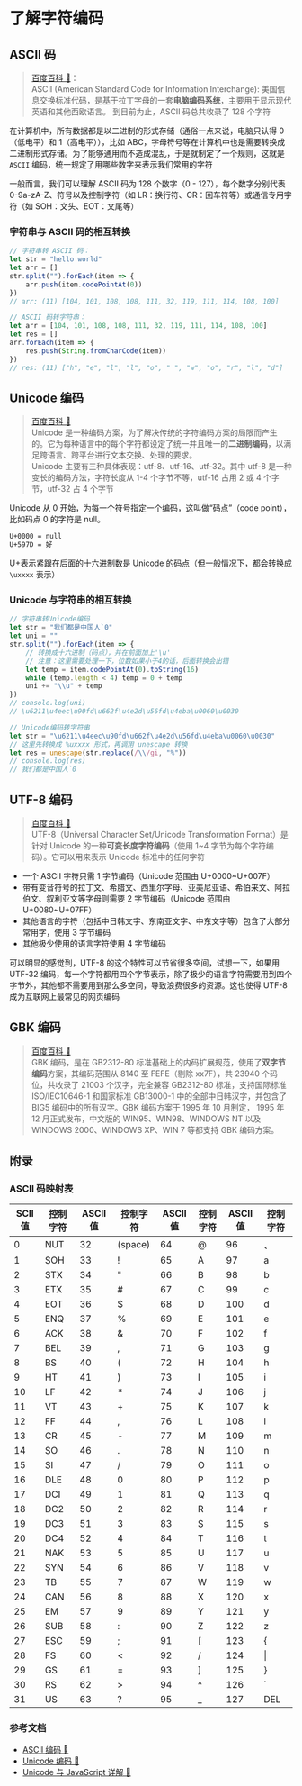 # 了解字符编码

## ASCII 码

> [百度百科 🚀](https://baike.baidu.com/item/ASCII/309296)：  
> ASCII (American Standard Code for Information Interchange): 美国信息交换标准代码，是基于拉丁字母的一套**电脑编码系统**，主要用于显示现代英语和其他西欧语言。
> 到目前为止，ASCII 码总共收录了 128 个字符

<!-- ASCII 码使用八位二进制数组合来表示 128 个数字，首位为 0（在标准 ASCII 码中用于奇偶校验），其余七位用于表示 128 个字符。但 **为什么用二进制数组合** 表示 ASCII 码呢？ -->

在计算机中，所有数据都是以二进制的形式存储（通俗一点来说，电脑只认得 0（低电平）和 1（高电平）），比如 ABC，字母符号等在计算机中也是需要转换成二进制形式存储。为了能够通用而不造成混乱，于是就制定了一个规则，这就是 `ASCII` 编码，统一规定了用哪些数字来表示我们常用的字符

一般而言，我们可以理解 ASCII 码为 128 个数字（0 - 127），每个数字分别代表 0-9a-zA-Z、符号以及控制字符（如 LR：换行符、CR：回车符等）或通信专用字符（如 SOH：文头、EOT：文尾等）

### 字符串与 ASCII 码的相互转换

```javascript
// 字符串转 ASCII 码：
let str = "hello world"
let arr = []
str.split("").forEach(item => {
	arr.push(item.codePointAt(0))
})
// arr: (11) [104, 101, 108, 108, 111, 32, 119, 111, 114, 108, 100]

// ASCII 码转字符串：
let arr = [104, 101, 108, 108, 111, 32, 119, 111, 114, 108, 100]
let res = []
arr.forEach(item => {
	res.push(String.fromCharCode(item))
})
// res: (11) ["h", "e", "l", "l", "o", " ", "w", "o", "r", "l", "d"]
```

## Unicode 编码

> [百度百科 🚀](https://baike.baidu.com/item/Unicode%E7%A0%81/7704811?fr=aladdin)  
> Unicode 是一种编码方案，为了解决传统的字符编码方案的局限而产生的。它为每种语言中的每个字符都设定了统一并且唯一的**二进制编码**，以满足跨语言、跨平台进行文本交换、处理的要求。  
> Unicode 主要有三种具体表现：utf-8、utf-16、utf-32。其中 utf-8 是一种变长的编码方法，字符长度从 1-4 个字节不等，utf-16 占用 2 或 4 个字节，utf-32 占 4 个字节

Unicode 从 0 开始，为每一个符号指定一个编码，这叫做“码点”（code point），比如码点 0 的字符是 null。

```markdown
U+0000 = null
U+597D = 好
```

U+表示紧跟在后面的十六进制数是 Unicode 的码点（但一般情况下，都会转换成 `\uxxxx` 表示）

### Unicode 与字符串的相互转换

```javascript
// 字符串转Unicode编码
let str = "我们都是中国人`0"
let uni = ""
str.split("").forEach(item => {
	// 转换成十六进制（码点），并在前面加上'\u'
	// 注意：这里需要处理一下，位数如果小于4的话，后面转换会出错
	let temp = item.codePointAt(0).toString(16)
	while (temp.length < 4) temp = 0 + temp
	uni += "\\u" + temp
})
// console.log(uni)
// \u6211\u4eec\u90fd\u662f\u4e2d\u56fd\u4eba\u0060\u0030

// Unicode编码转字符串
let str = "\u6211\u4eec\u90fd\u662f\u4e2d\u56fd\u4eba\u0060\u0030"
// 这里先转换成 %uxxxx 形式，再调用 unescape 转换
let res = unescape(str.replace(/\\/gi, "%"))
// console.log(res)
// 我们都是中国人`0
```

## UTF-8 编码

> [百度百科 🚀](https://baike.baidu.com/item/UTF-8/481798?fr=aladdin)  
> UTF-8（Universal Character Set/Unicode Transformation Format）是针对 Unicode 的一种**可变长度字符编码**（使用 1~4 字节为每个字符编码）。它可以用来表示 Unicode 标准中的任何字符

-   一个 ASCII 字符只需 1 字节编码（Unicode 范围由 U+0000~U+007F）
-   带有变音符号的拉丁文、希腊文、西里尔字母、亚美尼亚语、希伯来文、阿拉伯文、叙利亚文等字母则需要 2 字节编码（Unicode 范围由 U+0080~U+07FF）
-   其他语言的字符（包括中日韩文字、东南亚文字、中东文字等）包含了大部分常用字，使用 3 字节编码
-   其他极少使用的语言字符使用 4 字节编码

可以明显的感觉到，UTF-8 的这个特性可以节省很多空间，试想一下，如果用 UTF-32 编码，每一个字符都用四个字节表示，除了极少的语言字符需要用到四个字节外，其他都不需要用到那么多空间，导致浪费很多的资源。这也使得 UTF-8 成为互联网上最常见的网页编码

## GBK 编码

> [百度百科 🚀](https://baike.baidu.com/item/GBK%E5%AD%97%E5%BA%93/3910360?fr=aladdin)  
> GBK 编码，是在 GB2312-80 标准基础上的内码扩展规范，使用了**双字节编码**方案，其编码范围从 8140 至 FEFE（剔除 xx7F），共 23940 个码位，共收录了 21003 个汉字，完全兼容 GB2312-80 标准，支持国际标准 ISO/IEC10646-1 和国家标准 GB13000-1 中的全部中日韩汉字，并包含了 BIG5 编码中的所有汉字。GBK 编码方案于 1995 年 10 月制定， 1995 年 12 月正式发布，中文版的 WIN95、WIN98、WINDOWS NT 以及 WINDOWS 2000、WINDOWS XP、WIN 7 等都支持 GBK 编码方案。

## 附录

### ASCII 码映射表

| SCII 值 | 控制字符 | ASCII 值 | 控制字符 | ASCII 值 | 控制字符 | ASCII 值 | 控制字符 |
| ------- | -------- | -------- | -------- | -------- | -------- | -------- | -------- |
| 0       | NUT      | 32       | (space)  | 64       | @        | 96       | 、       |
| 1       | SOH      | 33       | !        | 65       | A        | 97       | a        |
| 2       | STX      | 34       | "        | 66       | B        | 98       | b        |
| 3       | ETX      | 35       | #        | 67       | C        | 99       | c        |
| 4       | EOT      | 36       | \$       | 68       | D        | 100      | d        |
| 5       | ENQ      | 37       | %        | 69       | E        | 101      | e        |
| 6       | ACK      | 38       | &        | 70       | F        | 102      | f        |
| 7       | BEL      | 39       | ,        | 71       | G        | 103      | g        |
| 8       | BS       | 40       | (        | 72       | H        | 104      | h        |
| 9       | HT       | 41       | )        | 73       | I        | 105      | i        |
| 10      | LF       | 42       | \*       | 74       | J        | 106      | j        |
| 11      | VT       | 43       | +        | 75       | K        | 107      | k        |
| 12      | FF       | 44       | ,        | 76       | L        | 108      | l        |
| 13      | CR       | 45       | -        | 77       | M        | 109      | m        |
| 14      | SO       | 46       | .        | 78       | N        | 110      | n        |
| 15      | SI       | 47       | /        | 79       | O        | 111      | o        |
| 16      | DLE      | 48       | 0        | 80       | P        | 112      | p        |
| 17      | DCI      | 49       | 1        | 81       | Q        | 113      | q        |
| 18      | DC2      | 50       | 2        | 82       | R        | 114      | r        |
| 19      | DC3      | 51       | 3        | 83       | S        | 115      | s        |
| 20      | DC4      | 52       | 4        | 84       | T        | 116      | t        |
| 21      | NAK      | 53       | 5        | 85       | U        | 117      | u        |
| 22      | SYN      | 54       | 6        | 86       | V        | 118      | v        |
| 23      | TB       | 55       | 7        | 87       | W        | 119      | w        |
| 24      | CAN      | 56       | 8        | 88       | X        | 120      | x        |
| 25      | EM       | 57       | 9        | 89       | Y        | 121      | y        |
| 26      | SUB      | 58       | :        | 90       | Z        | 122      | z        |
| 27      | ESC      | 59       | ;        | 91       | [        | 123      | {        |
| 28      | FS       | 60       | <        | 92       | /        | 124      | \|       |
| 29      | GS       | 61       | =        | 93       | ]        | 125      | }        |
| 30      | RS       | 62       | >        | 94       | ^        | 126      | `        |
| 31      | US       | 63       | ?        | 95       | \_       | 127      | DEL      |

### 参考文档

-   [ASCII 编码 🚀](https://baike.baidu.com/item/ASCII/309296)
-   [Unicode 编码 🚀](https://baike.baidu.com/item/Unicode%E7%A0%81/7704811?fr=aladdin)
-   [Unicode 与 JavaScript 详解 🚀](http://www.ruanyifeng.com/blog/2014/12/unicode.html)
